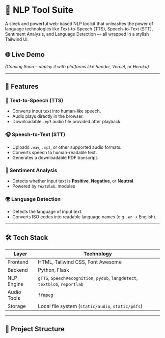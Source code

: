 # 🧠 NLP Tool Suite

A sleek and powerful web-based NLP toolkit that unleashes the power of language technologies like Text-to-Speech (TTS), Speech-to-Text (STT), Sentiment Analysis, and Language Detection — all wrapped in a stylish Tailwind UI.

## 🌐 Live Demo
*(Coming Soon – deploy it with platforms like Render, Vercel, or Heroku)*

---

## 🚀 Features

### 🎤 Text-to-Speech (TTS)
- Converts input text into human-like speech.
- Audio plays directly in the browser.
- Downloadable `.mp3` audio file provided after playback.

### 🎧 Speech-to-Text (STT)
- Uploads `.wav`, `.mp3`, or other supported audio formats.
- Converts speech to human-readable text.
- Generates a downloadable PDF transcript.

### 💬 Sentiment Analysis
- Detects whether input text is **Positive**, **Negative**, or **Neutral**.
- Powered by `TextBlob`. modules

### 🌍 Language Detection
- Detects the language of input text.
- Converts ISO codes into readable language names (e.g., `en` → English).

---

## 🛠️ Tech Stack

| Layer       | Technology                            |
|-------------|----------------------------------------|
| Frontend    | HTML, Tailwind CSS, Font Awesome       |
| Backend     | Python, Flask                          |
| NLP Engine  | `gTTS`, `SpeechRecognition`, `pydub`, `langdetect`, `textblob`, `reportlab` |
| Audio Tools | `ffmpeg`                               |
| Storage     | Local file system (`static/audio`, `static/pdfs`) |

---

## 📁 Project Structure
